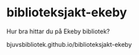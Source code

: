 ﻿# biblioteksjakt-ekeby
Hur bra hittar du på Ekeby bibliotek?

bjuvsbibliotek.github.io/biblioteksjakt-ekeby